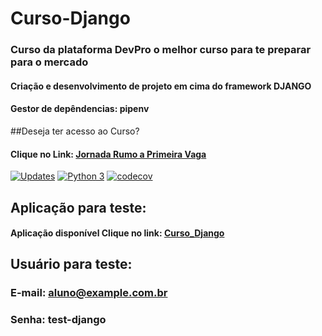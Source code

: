 # Curso-Django
### Curso da plataforma DevPro o melhor curso para te preparar para o mercado
#### Criação e desenvolvimento de projeto em cima do framework DJANGO

#### Gestor de depêndencias: pipenv

##Deseja ter acesso ao Curso? 
#### Clique no Link: [Jornada Rumo a Primeira Vaga](https://pythonpro.com.br/jornada-rumo-a-primeira-vaga-inscricao-l12-v1/?utm_source=rede-de-pesquisa&utm_medium=trafego-pago&utm_campaign=L12&utm_content=16335038285_139258172128_583332287215_c&utm_term=python%20pro%20br&gclid=Cj0KCQiA64GRBhCZARIsAHOLriJPMBPnqt_dAl_aSQgjBCf71astZsv5EKNbRrM2fjIa-u_vm_S8JksaAjA5EALw_wcB)


[![Updates](https://pyup.io/repos/github/JonathansManoel/Curso-Django/shield.svg)](https://pyup.io/repos/github/JonathansManoel/Curso-Django/)
[![Python 3](https://pyup.io/repos/github/JonathansManoel/Curso-Django/python-3-shield.svg)](https://pyup.io/repos/github/JonathansManoel/Curso-Django/)
[![codecov](https://codecov.io/gh/JonathansManoel/Curso-Django/branch/main/graph/badge.svg?token=HD8GCOMS0Q)](https://codecov.io/gh/JonathansManoel/Curso-Django)

## Aplicação para teste:
#### Aplicação disponível Clique no link: [Curso_Django](https://curso-jhon-django.herokuapp.com)

## Usuário para teste:
### E-mail: aluno@example.com.br
### Senha: test-django
